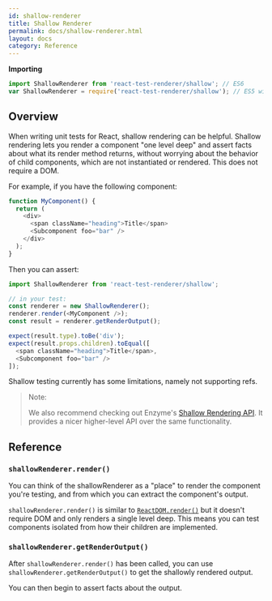 ```yaml
---
id: shallow-renderer
title: Shallow Renderer
permalink: docs/shallow-renderer.html
layout: docs
category: Reference
---
```


**Importing**

```javascript
import ShallowRenderer from 'react-test-renderer/shallow'; // ES6
var ShallowRenderer = require('react-test-renderer/shallow'); // ES5 with npm
```

## Overview

When writing unit tests for React, shallow rendering can be helpful. Shallow rendering lets you render a component "one level deep" and assert facts about what its render method returns, without worrying about the behavior of child components, which are not instantiated or rendered. This does not require a DOM.

For example, if you have the following component:

```javascript
function MyComponent() {
  return (
    <div>
      <span className="heading">Title</span>
      <Subcomponent foo="bar" />
    </div>
  );
}
```

Then you can assert:

```javascript
import ShallowRenderer from 'react-test-renderer/shallow';

// in your test:
const renderer = new ShallowRenderer();
renderer.render(<MyComponent />);
const result = renderer.getRenderOutput();

expect(result.type).toBe('div');
expect(result.props.children).toEqual([
  <span className="heading">Title</span>,
  <Subcomponent foo="bar" />
]);
```

Shallow testing currently has some limitations, namely not supporting refs.

> Note:
>
> We also recommend checking out Enzyme's [Shallow Rendering API](http://airbnb.io/enzyme/docs/api/shallow.html). It provides a nicer higher-level API over the same functionality.

## Reference

### `shallowRenderer.render()`

You can think of the shallowRenderer as a "place" to render the component you're testing, and from which you can extract the component's output.

`shallowRenderer.render()` is similar to [`ReactDOM.render()`](/react/docs/react-dom.html#render) but it doesn't require DOM and only renders a single level deep. This means you can test components isolated from how their children are implemented.

### `shallowRenderer.getRenderOutput()`

After `shallowRenderer.render()` has been called, you can use `shallowRenderer.getRenderOutput()` to get the shallowly rendered output.

You can then begin to assert facts about the output.
